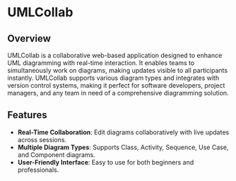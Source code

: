 # UMLCollab

## Overview
UMLCollab is a collaborative web-based application designed to enhance UML diagramming with real-time interaction. It enables teams to simultaneously work on diagrams, making updates visible to all participants instantly. UMLCollab supports various diagram types and integrates with version control systems, making it perfect for software developers, project managers, and any team in need of a comprehensive diagramming solution.

## Features
- **Real-Time Collaboration**: Edit diagrams collaboratively with live updates across sessions.
- **Multiple Diagram Types**: Supports Class, Activity, Sequence, Use Case, and Component diagrams.
- **User-Friendly Interface**: Easy to use for both beginners and professionals.
